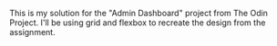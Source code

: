 This is my solution for the "Admin Dashboard" project from The Odin Project. I'll be using grid and flexbox to recreate the design from the assignment.